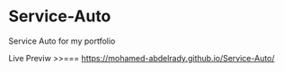 # Service-Auto
Service Auto for my portfolio

Live Previw >>=== https://mohamed-abdelrady.github.io/Service-Auto/
